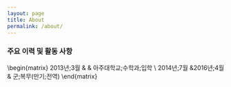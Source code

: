 ```yaml
---
layout: page
title: About
permalink: /about/
---
```


### 주요 이력 및 활동 사항
\begin{matrix}
2013년\;3월 & & 아주대학교\;수학과\;입학 \\
2014년\;7월 &2016년\;4월 & 군\;복무(만기\;전역)
\end{matrix}
